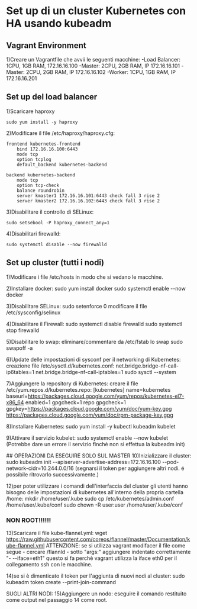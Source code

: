 # Set up di un cluster Kubernetes con HA usando kubeadm
## Vagrant Environment
1)Creare un Vagrantfile che avvii le seguenti macchine:
    -Load Balancer: 1CPU, 1GB RAM, 172.16.16.100 
    -Master: 2CPU, 2GB RAM, IP 172.16.16.101
    -Master: 2CPU, 2GB RAM, IP 172.16.16.102
    -Worker: 1CPU, 1GB RAM, IP 172.16.16.201

## Set up del load balancer
1)Scaricare haproxy
    
    sudo yum install -y haproxy

2)Modificare il file /etc/haproxy/haproxy.cfg:

    frontend kubernetes-frontend
        bind 172.16.16.100:6443
        mode tcp
        option tcplog
        default_backend kubernetes-backend

    backend kubernetes-backend
        mode tcp
        option tcp-check
        balance roundrobin
        server kmaster1 172.16.16.101:6443 check fall 3 rise 2
        server kmaster2 172.16.16.102:6443 check fall 3 rise 2

3)Disabilitare il controllo di SELinux:
    
    sudo setsebool -P haproxy_connect_any=1

4)Disabilitari firewalld:

    sudo systemctl disable --now firewalld


## Set up cluster (tutti i nodi)
1)Modificare i file /etc/hosts in modo che si vedano le macchine.

2)Installare docker: 
    sudo yum install docker
    sudo systemctl enable --now docker

3)Disabilitare SELinux:
    sudo setenforce 0
    modificare il file /etc/sysconfig/selinux

4)Disabilitare il Firewall:
    sudo systemctl disable firewalld
    sudo systemctl stop firewalld

5)Disabilitare lo swap:
    eliminare/commentare da /etc/fstab lo swap
    sudo swapoff -a

6)Update delle impostazioni di sysconf per il networking di Kubernetes:
    creazione file /etc/sysctl.d/kubernetes.conf:
        net.bridge.bridge-nf-call-ip6tables=1
        net.bridge.bridge-nf-call-iptables=1
    sudo sysctl --system

7)Aggiungere la repository di Kubernetes:
    creare il file /etc/yum.repos.d/kubernetes.repo:
        [kubernetes]
        name=kubernetes
        baseurl=https://packages.cloud.google.com/yum/repos/kubernetes-el7-x86_64
        enabled=1
        gpgcheck=1
        repo gpgcheck=1
        gpgkey=https://packages.cloud.google.com/yum/doc/yum-key.gpg https://packages.cloud.google.com/yum/doc/rpm-package-key.gpg
    
8)Installare Kubernetes:
    sudo yum install -y kubectl kubeadm kubelet

9)Attivare il servizio kubelet:
    sudo systemctl enable --now kubelet
    (Potrebbe dare un errore il servizio finchè non si effettua la kubeadm init)


## OPERAZIONI DA ESEGUIRE SOLO SUL MASTER
10)Inizializzare il cluster:
    sudo kubeadm init --apiserver-advertise-address=172.16.16.100 --pod-network-cidr=10.244.0.0/16
    (segnarsi il token per aggiungere altri nodi. é possibile ritrovarlo successivamente.)

12)per poter utilizzare i comandi dell'interfaccia del cluster gli utenti hanno bisogno delle impostazioni di kubernetes all'interno della propria cartella /home:
    mkdir /home/user/.kube
    sudo cp /etc/kubernetes/admin.conf /home/user/.kube/conf
    sudo chown -R user:user /home/user/.kube/conf

### NON ROOT!!!!!!
13)Scaricare il file kube-flannel.yml:
    wget https://raw.githubusercontent.com/coreos/flannel/master/Documentation/kube-flannel.yml
    ATTENZIONE: se si utilizza vagrant modifacer il file come segue
        - cercare /flannld
        - sotto "args:" aggiungere indentato correttamente "- --iface=eth1"
    questo si fa perchè vagrant utilizza la iface eth0 per il collegamento ssh con le macchine.

14)se si è dimenticato il token per l'aggiunta di nuovi nodi al cluster:
    sudo kubeadm token create --print-join-command


SUGLI ALTRI NODI:
15)Aggiungere un nodo:
    eseguire il comando restituito come output nel passaggio 14 come root.


